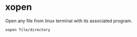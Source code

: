 xopen
=====

Open any file from linux terminal with its associated program.


```
xopen file/directory
```
